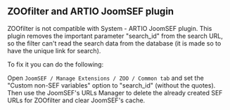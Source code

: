 ## ZOOfilter and ARTIO JoomSEF plugin

ZOOfilter is not compatible with System - ARTIO JoomSEF plugin. This plugin removes the important parameter "search_id" from the search URL, so the filter can't read the search data from the database (it is made so to have the unique link for search).

To fix it you can do the following:

Open `JoomSEF / Manage Extensions / ZOO / Common tab` and set the "Custom non-SEF variables" option to "search_id" (without the quotes). Then use the JoomSEF's URLs Manager to delete the already created SEF URLs for ZOOfilter and clear JoomSEF's cache.

